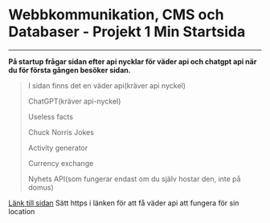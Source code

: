 # Webbkommunikation, CMS och Databaser - Projekt 1 Min Startsida


---
**På startup frågar sidan efter api nycklar för väder api och chatgpt api när du för första gången besöker sidan.**

>I sidan finns det en väder api(kräver api nyckel)
>
>ChatGPT(kräver api-nyckel)
>
>Useless facts
>
>Chuck Norris Jokes
>
>Activity generator
>
>Currency exchange
>
>Nyhets API(som fungerar endast om du själv hostar den, inte på domus)

[Länk till sidan](http://people.arcada.fi/~heikkihe/Projekt%202/) 
Sätt https i länken för att få väder api att fungera för sin location